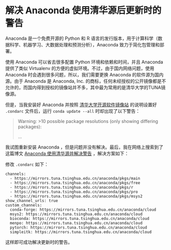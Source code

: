 # 解决 Anaconda 使用清华源后更新时的警告


Anaconda 是一个免费开源的 Python 和 R 语言的发行版本，用于计算科学（数据科学、机器学习、大数据处理和预测分析），Anaconda 致力于简化包管理和部署。

使用 Anaconda 可以省去很多配置 Python 环境和依赖和时间，并且 Anaconda 提供了类似 Virtualenv 的方便的虚拟环境。不过，由于国内网络问题，使用 Anaconda 时会遇到很多问题，所以，我们需要更换 Anaconda 的软件源为国内源。由于 Anaconda 是 Anaconda, Inc. 的商标，任何未经授权的公开镜像都是不允许的，而国内得到授权的镜像站并不多，其中最为常用的是清华大学的TUNA镜像源。

但是，当我安装好 Anaconda 并按照 [清华大学开源软件镜像站](https://mirrors.tuna.tsinghua.edu.cn/help/anaconda/) 的说明设置好 `.condarc` 文件后，运行 `conda update --all` 时却出现了以下警告：

> Warning: >10 possible package resolutions (only showing differing packages):
>
> ...

我试图重新安装 Anaconda ，但是问题并没有解决。最后，我在网络上搜索到了这篇博文 [Anaconda 使用清华源并解决警告](https://yuweihung.com/post/anaconda-channel/) ，解决方案如下：

修改 `.condarc` 如下：

```
channels:
  - https://mirrors.tuna.tsinghua.edu.cn/anaconda/pkgs/main
  - https://mirrors.tuna.tsinghua.edu.cn/anaconda/pkgs/free
  - https://mirrors.tuna.tsinghua.edu.cn/anaconda/pkgs/r
  - https://mirrors.tuna.tsinghua.edu.cn/anaconda/pkgs/pro
  - https://mirrors.tuna.tsinghua.edu.cn/anaconda/pkgs/msys2
show_channel_urls: true
custom_channels:
  conda-forge: https://mirrors.tuna.tsinghua.edu.cn/anaconda/cloud
  msys2: https://mirrors.tuna.tsinghua.edu.cn/anaconda/cloud
  bioconda: https://mirrors.tuna.tsinghua.edu.cn/anaconda/cloud
  menpo: https://mirrors.tuna.tsinghua.edu.cn/anaconda/cloud
  pytorch: https://mirrors.tuna.tsinghua.edu.cn/anaconda/cloud
  simpleitk: https://mirrors.tuna.tsinghua.edu.cn/anaconda/cloud
```

这样即可成功解决更新时的警告。
